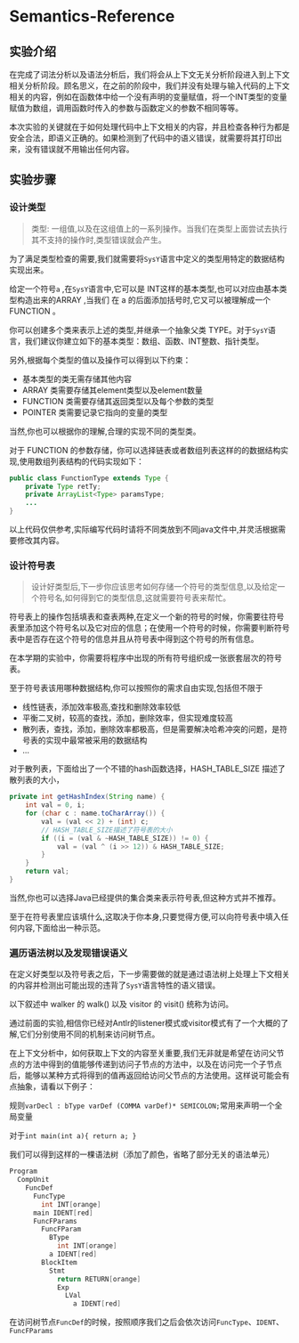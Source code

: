 # Semantics-Reference

## 实验介绍

在完成了词法分析以及语法分析后，我们将会从上下文无关分析阶段进入到上下文相关分析阶段。顾名思义，在之前的阶段中，我们并没有处理与输入代码的上下文相关的内容，例如在函数体中给一个没有声明的变量赋值，将一个INT类型的变量赋值为数组，调用函数时传入的参数与函数定义的参数不相同等等。

本次实验的关键就在于如何处理代码中上下文相关的内容，并且检查各种行为都是安全合法，即语义正确的。如果检测到了代码中的语义错误，就需要将其打印出来，没有错误就不用输出任何内容。

## 实验步骤

### 设计类型

> 类型: 一组值,以及在这组值上的一系列操作。当我们在类型上面尝试去执行其不支持的操作时,类型错误就会产生。

为了满足类型检查的需要,我们就需要将`SysY`语言中定义的类型用特定的数据结构实现出来。

给定一个符号`a` ,在`SysY`语言中,它可以是 INT这样的基本类型,也可以对应由基本类型构造出来的ARRAY ,当我们
在 a 的后面添加括号时,它又可以被理解成一个 FUNCTION 。

你可以创建多个类来表示上述的类型,并继承一个抽象父类 TYPE。对于`SysY`语言，我们建议你建立如下的基本类型：数组、函数、INT整数、指针类型。

另外,根据每个类型的值以及操作可以得到以下约束：

+ 基本类型的类无需存储其他内容
+ ARRAY 类需要存储其element类型以及element数量
+ FUNCTION 类需要存储其返回类型以及每个参数的类型
+ POINTER 类需要记录它指向的变量的类型

当然,你也可以根据你的理解,合理的实现不同的类型类。

对于 FUNCTION 的参数存储，你可以选择链表或者数组列表这样的的数据结构实现,使用数组列表结构的代码实现如下：

```java
public class FunctionType extends Type {
    private Type retTy;
    private ArrayList<Type> paramsType;
    ...
}

```

以上代码仅供参考,实际编写代码时请将不同类放到不同java文件中,并灵活根据需要修改其内容。

### 设计符号表

> 设计好类型后,下一步你应该思考如何存储一个符号的类型信息,以及给定一个符号名,如何得到它的类型信息,这就需要符号表来帮忙。

符号表上的操作包括填表和查表两种,在定义一个新的符号的时候，你需要往符号表里添加这个符号名以及它对应的信息；在使用一个符号的时候，你需要判断符号表中是否存在这个符号的信息并且从符号表中得到这个符号的所有信息。

在本学期的实验中，你需要将程序中出现的所有符号组织成一张嵌套层次的符号表。

至于符号表该用哪种数据结构,你可以按照你的需求自由实现,包括但不限于

+ 线性链表，添加效率极高,查找和删除效率较低
+ 平衡二叉树，较高的查找，添加，删除效率，但实现难度较高
+ 散列表，查找，添加，删除效率都极高，但是需要解决哈希冲突的问题，是符号表的实现中最常被采用的数据结构
+ …

对于散列表，下面给出了一个不错的hash函数选择，HASH_TABLE_SIZE 描述了散列表的大小，

```java
private int getHashIndex(String name) {
	int val = 0, i;
	for (char c : name.toCharArray()) {
		val = (val << 2) + (int) c;
		// HASH_TABLE_SIZE描述了符号表的大小
		if ((i = (val & ~HASH_TABLE_SIZE)) != 0) {
			val = (val ^ (i >> 12)) & HASH_TABLE_SIZE;
		}
	}
	return val;
}
```

当然,你也可以选择Java已经提供的集合类来表示符号表,但这种方式并不推荐。

至于在符号表里应该填什么,这取决于你本身,只要觉得方便,可以向符号表中填入任何内容,下面给出一种示范。

### 遍历语法树以及发现错误语义

在定义好类型以及符号表之后，下一步需要做的就是通过语法树上处理上下文相关的内容并检测出可能出现的违背了`SysY`语言特性的语义错误。

以下叙述中 walker 的 walk() 以及 visitor 的 visit() 统称为访问。

通过前面的实验,相信你已经对Antlr的listener模式或visitor模式有了一个大概的了解,它们分别使用不同的机制来访问树节点。

在上下文分析中，如何获取上下文的内容至关重要,我们无非就是希望在访问父节点的方法中得到的值能够传递到访问子节点的方法中，以及在访问完一个子节点后，能够以某种方式将得到的值再返回给访问父节点的方法使用。这样说可能会有点抽象，请看以下例子：

规则`varDecl : bType varDef (COMMA varDef)* SEMICOLON;`常用来声明一个全局变量

对于`int main(int a){
    	return a;
	 }`

我们可以得到这样的一棵语法树（添加了颜色，省略了部分无关的语法单元）

```java
Program
  CompUnit
    FuncDef
      FuncType
        int INT[orange]
      main IDENT[red]
      FuncFParams
        FuncFParam
          BType
            int INT[orange]
          a IDENT[red]
        BlockItem
          Stmt
            return RETURN[orange]
            Exp
              LVal
                a IDENT[red]
```

在访问树节点`FuncDef`的时候，按照顺序我们之后会依次访问`FuncType`、`IDENT`、`FuncFParams`